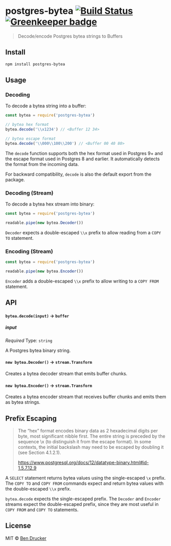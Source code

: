 # postgres-bytea [![Build Status](https://travis-ci.org/bendrucker/postgres-bytea.svg?branch=master)](https://travis-ci.org/bendrucker/postgres-bytea) [![Greenkeeper badge](https://badges.greenkeeper.io/bendrucker/postgres-bytea.svg)](https://greenkeeper.io/)

> Decode/encode Postgres bytea strings to Buffers


## Install

```sh
npm install postgres-bytea
```

## Usage

### Decoding

To decode a bytea string into a buffer:

```js
const bytea = require('postgres-bytea')

// bytea hex format
bytea.decode('\\x1234') // <Buffer 12 34>

// bytea escape format
bytea.decode('\\000\\100\\200') // <Buffer 00 40 80>
```

The `decode` function supports both the hex format used in Postgres 9+ and the escape format used in Postgres 8 and earlier. It automatically detects the format from the incoming data.

For backward compatibility, `decode` is also the default export from the package.

### Decoding (Stream)

To decode a bytea hex stream into binary:

```js
const bytea = require('postgres-bytea')

readable.pipe(new bytea.Decoder())
```

`Decoder` expects a double-escaped `\\x` prefix to allow reading from a `COPY TO` statement.

### Encoding (Stream)


```js
const bytea = require('postgres-bytea')

readable.pipe(new bytea.Encoder())
```

`Encoder` adds a double-escaped `\\x` prefix to allow writing to a `COPY FROM` statement.

## API

#### `bytea.decode(input)` -> `buffer`

##### input

*Required*
Type: `string`

A Postgres bytea binary string.

#### `new bytea.Decoder()` -> `stream.Transform`

Creates a bytea decoder stream that emits buffer chunks.

#### `new bytea.Encoder()` -> `stream.Transform`

Creates a bytea encoder stream that receives buffer chunks and emits them as bytea strings.

## Prefix Escaping

> The “hex” format encodes binary data as 2 hexadecimal digits per byte, most significant nibble first. The entire string is preceded by the sequence \x (to distinguish it from the escape format). In some contexts, the initial backslash may need to be escaped by doubling it (see Section 4.1.2.1).
>
> https://www.postgresql.org/docs/12/datatype-binary.html#id-1.5.7.12.9

A `SELECT` statement returns bytea values using the single-escaped `\x` prefix. The `COPY TO` and `COPY FROM` commands expect and return bytea values with the double-escaped `\\x` prefix.

`bytea.decode` expects the single-escaped prefix. The `Decoder` and `Encoder` streams expect the double-escaped prefix, since they are most useful in `COPY FROM` and `COPY TO` statements.

## License

MIT © [Ben Drucker](http://bendrucker.me)

